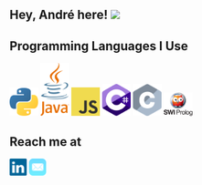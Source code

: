 ## Hey, André here! <img src="https://media.giphy.com/media/hvRJCLFzcasrR4ia7z/giphy.gif" width="25px">

## Programming Languages I Use
<!-- * Python <img src = https://github.com/andregossip/andregossip/blob/main/images/python.svg width='30'/>
* Java <img src = https://github.com/andregossip/andregossip/blob/main/images/java.svg width=30>
* JavaScript <img src = https://github.com/andregossip/andregossip/blob/main/images/javascript.svg width=30>
* C# <img src= https://github.com/andregossip/andregossip/blob/main/images/c-sharp.svg width=30>
* C <img src= https://github.com/andregossip/andregossip/blob/main/images/c.svg width=30>
* Prolog <img src= https://github.com/andregossip/andregossip/blob/main/images/prolog.svg width=30> -->

<!-- * <img src = https://github.com/andregossip/andregossip/blob/main/images/python.svg width='30'/>
* <img src = https://github.com/andregossip/andregossip/blob/main/images/java.svg width=30>
* <img src = https://github.com/andregossip/andregossip/blob/main/images/javascript.svg width=30>
* <img src= https://github.com/andregossip/andregossip/blob/main/images/c-sharp.svg width=30>
* <img src= https://github.com/andregossip/andregossip/blob/main/images/c.svg width=30>
* <img src= https://github.com/andregossip/andregossip/blob/main/images/prolog2.png width=30> -->

<img src = https://github.com/andregossip/andregossip/blob/main/images/python.svg width='50'/> <img src = https://github.com/andregossip/andregossip/blob/main/images/java.svg width=50> <img src = https://github.com/andregossip/andregossip/blob/main/images/javascript.svg width=50> <img src= https://github.com/andregossip/andregossip/blob/main/images/c-sharp.svg width=50> <img src= https://github.com/andregossip/andregossip/blob/main/images/c.svg width=50> <img src= https://github.com/andregossip/andregossip/blob/main/images/prolog2.png width=50>

## Reach me at
[<img src= "https://github.com/andregossip/andregossip/blob/main/images/linkedin.svg" width=30>](https://www.linkedin.com/in/andr%C3%A9-christofferson-228b4a7b/) [<img src= "https://github.com/andregossip/andregossip/blob/main/images/mail.svg" width=30>](mailto:andrechristofferson@me.com)
